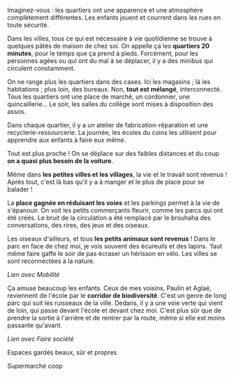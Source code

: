 Imaginez-vous : les quartiers ont une apparence et une atmosphère complètement différentes. Les enfants jouent et courrent dans les rues en toute sécurité.

Dans les villes, tous ce qui est nécessaire à vie quotidienne se trouve à quelques pâtés de maison de chez soi. On appelle ça les **quartiers 20 minutes**, pour le temps que ça prend à pieds. Forcément, pour les personnes agées ou qui ont du mal à se déplacer, il y a des minibus qui circulent constamment.

On ne range plus les quartiers dans des cases. Ici les magasins ; là les habitations ; plus loin, des bureaux. Non, **tout est mélangé**, interconnecté. Tous les quartiers ont une place de marché, un cordonnier, une quincaillerie... Le soir, les salles du collège sont mises à disposition des assos. 

Dans chaque quartier, il y a un atelier de fabrication-réparation et une recyclerie-ressourcerie. La journée, les écoles du coins les utilisent pour apprendre aux enfants à faire eux même.

Tout est plus proche ! On se déplace sur des faibles distances et du coup **on a quasi plus besoin de la voiture**.

Même dans **les petites villes et les villages**, la vie et le travail sont revenus ! Après tout, c'est là bas qu'il y a à manger et le plus de place pour se balader !

La **place gagnée en réduisant les voies** et les parkings permet à la vie de s'épanouir. On voit les petits commerçants fleurir, comme les parcs qui ont été créés. Le bruit de la circulation a été remplacé par le brouhaha des conversations, des rires, des jeux et des oiseaux.

Les oiseaux d'ailleurs, et tous **les petits animaux sont revenus** ! Dans le parc en face de chez moi, je vois souvent des écureuils et des lapins. 'faut même faire gaffe le soir de pas écraser un hérisson en vélo. Les villes se sont reconnectées à la nature.



*Lien avec Mobilité*

Ça amuse beaucoup les enfants. Ceux de mes voisins, Paulin et Aglaé, reviennent de l'école par le **corridor de biodiversité**. C'est un genre de long parc qui suit les ruisseaux de la ville. Dedans, il y a une voie verte qui vient de loin, qui passe devant l'école et devant chez moi. C'est plus sûr que de prendre la sortie à l'arrière et de rentrer par la route, même si elle est moins passante qu'avant.



*Lien avec Faire société*

Espaces gardés beaux, sûr et propres

Supermarché coop